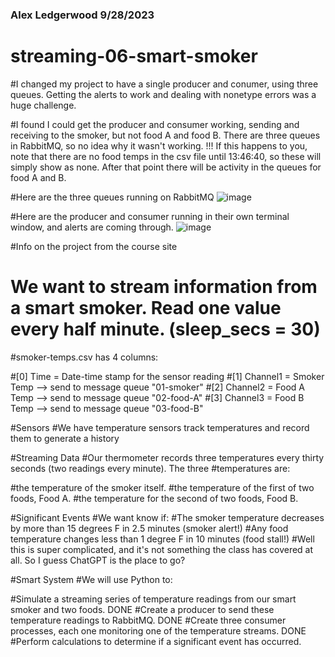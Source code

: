 ### Alex Ledgerwood 9/28/2023
# streaming-06-smart-smoker

#I changed my project to have a single producer and conumer, using three queues. Getting the alerts to work and dealing with nonetype errors was a huge challenge.

#I found I could get the producer and consumer working, sending and receiving to the smoker, but not food A and food B. There are three queues in RabbitMQ, so no idea why it wasn't working. !!! If this happens to you, note that there are no food temps in the csv file until 13:46:40, so these will simply show as none. After that point there will be activity in the queues for food A and B.

#Here are the three queues running on RabbitMQ
![image](https://github.com/ALedgerwood/streaming-06-smart-smoker/assets/111438988/31cf3921-9a25-4671-978b-8e50a53e58fe)

#Here are the producer and consumer running in their own terminal window, and alerts are coming through.
![image](https://github.com/ALedgerwood/streaming-06-smart-smoker/assets/111438988/d44b444c-0a00-4221-9466-97ebeebf308e)


#Info on the project from the course site

# We want to stream information from a smart smoker. Read one value every half minute. (sleep_secs = 30)

#smoker-temps.csv has 4 columns:

#[0] Time = Date-time stamp for the sensor reading
#[1] Channel1 = Smoker Temp --> send to message queue "01-smoker"
#[2] Channel2 = Food A Temp --> send to message queue "02-food-A"
#[3] Channel3 = Food B Temp --> send to message queue "03-food-B"


#Sensors
#We have temperature sensors track temperatures and record them to generate a history 

#Streaming Data
#Our thermometer records three temperatures every thirty seconds (two readings every minute). The three #temperatures are:

#the temperature of the smoker itself.
#the temperature of the first of two foods, Food A.
#the temperature for the second of two foods, Food B.
 

#Significant Events
#We want know if:
#The smoker temperature decreases by more than 15 degrees F in 2.5 minutes (smoker alert!)
#Any food temperature changes less than 1 degree F in 10 minutes (food stall!)
#Well this is super complicated, and it's not something the class has covered at all. So I guess ChatGPT is the place to go? 

#Smart System
#We will use Python to:

#Simulate a streaming series of temperature readings from our smart smoker and two foods. DONE
#Create a producer to send these temperature readings to RabbitMQ. DONE
#Create three consumer processes, each one monitoring one of the temperature streams. DONE
#Perform calculations to determine if a significant event has occurred.
